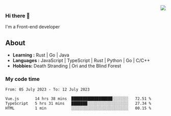 <img align='right' src="https://github-readme-stats.vercel.app/api?username=strugglebak&show_icons=true">

### Hi there 👋

I'm a Front-end developer

## About

-  **Learning :** Rust | Go | Java
-  **Languages :** JavaScript | TypeScript | Rust | Python | Go | C/C++
-  **Hobbies:** Death Stranding | Ori and the Blind Forest

### My code time

<!--START_SECTION:waka-->

```txt
From: 05 July 2023 - To: 12 July 2023

Vue.js       14 hrs 38 mins  ██████████████████░░░░░░░   72.51 %
TypeScript   5 hrs 31 mins   ███████░░░░░░░░░░░░░░░░░░   27.34 %
HTML         1 min           ░░░░░░░░░░░░░░░░░░░░░░░░░   00.15 %
```

<!--END_SECTION:waka-->
